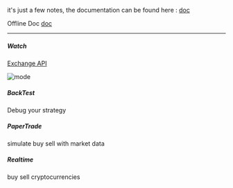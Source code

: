 it's just a few notes, the documentation can be found here : [doc](https://gekko.wizb.it/docs/introduction/about_gekko.html)

Offline Doc
[doc](https://universalbit.it/blockchain/shared-files/1093/docs.tar.gz)



-----


##### Watch
[Exchange API]()


![mode](https://universalbit.it/blockchain/wp-content/uploads/2022/05/mode.png)


##### BackTest 
Debug your strategy


##### PaperTrade 
simulate buy sell with market data


##### Realtime 
buy sell cryptocurrencies